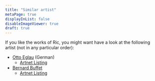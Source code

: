 ```yaml
---
title: "Similar artist"
metaPage: true
displayInList: false
disableImageViewer: true
draft: true
---
```


If you like the works of Ric, you might want have a look at the following artist (not in any particular order):

* [Otto Eglau](https://de.wikipedia.org/wiki/Otto_Eglau) (German)
  * [Artnet Listing](https://www.artnet.com/artists/otto-eglau/)
* [Bernard Buffet](https://en.wikipedia.org/wiki/Bernard_Buffet)
  * [Artnet Listing](https://www.artnet.com/artists/bernard-buffet-2/past-auction-results/319)

